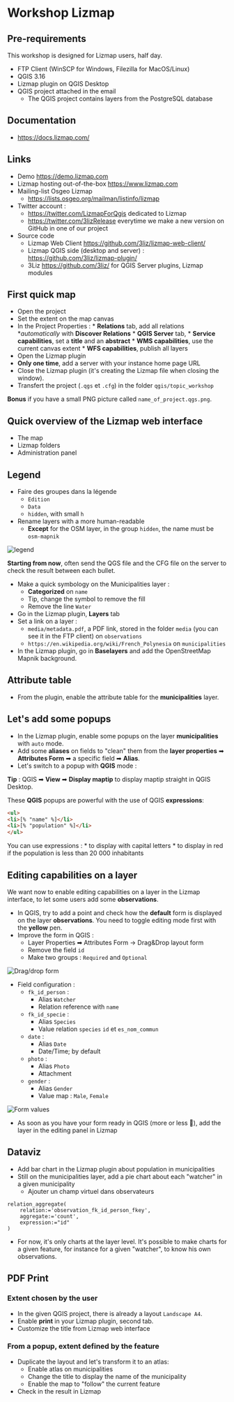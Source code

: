 # Workshop Lizmap

## Pre-requirements

This workshop is designed for Lizmap users, half day.

* FTP Client (WinSCP for Windows, Filezilla for MacOS/Linux)
* QGIS 3.16
* Lizmap plugin on QGIS Desktop
* QGIS project attached in the email
  * The QGIS project contains layers from the PostgreSQL database

## Documentation

* https://docs.lizmap.com/

## Links

* Demo https://demo.lizmap.com
* Lizmap hosting out-of-the-box https://www.lizmap.com
* Mailing-list Osgeo Lizmap
    * https://lists.osgeo.org/mailman/listinfo/lizmap
* Twitter account : 
  * https://twitter.com/LizmapForQgis dedicated to Lizmap
  * https://twitter.com/3lizRelease everytime we make a new version on GitHub in one of our project
* Source code
  * Lizmap Web Client https://github.com/3liz/lizmap-web-client/
  * Lizmap QGIS side (desktop and server) : https://github.com/3liz/lizmap-plugin/
  * 3Liz https://github.com/3liz/ for QGIS Server plugins, Lizmap modules

## First quick map

* Open the project
* Set the extent on the map canvas
* In the Project Properties :
      * **Relations** tab, add all relations **automatically* with **Discover Relations**
      * **QGIS Server** tab,
          * **Service capabilities**, set a **title** and an **abstract**
          * **WMS capabilities**, use the current canvas extent
          * **WFS capabilities**, publish all layers
* Open the Lizmap plugin
* **Only one time**, add a server with your instance home page URL
* Close the Lizmap plugin (it's creating the Lizmap file when closing the window).
* Transfert the project (`.qgs` et `.cfg`) in the folder `qgis/topic_workshop`

**Bonus** if you have a small PNG picture called `name_of_project.qgs.png`.

## Quick overview of the Lizmap web interface

* The map
* Lizmap folders
* Administration panel

## Legend

* Faire des groupes dans la légende
    * `Edition`
    * `Data`
    * `hidden`, with small `h`
* Rename layers with a more human-readable
    * **Except** for the OSM layer, in the group `hidden`, the name must be `osm-mapnik`

![legend](./media/legend.png)

**Starting from now**, often send the QGS file and the CFG file on the server to check the result between each bullet.

* Make a quick symbology on the Municipalities layer :
    * **Categorized** on `name`
    * Tip, change the symbol to remove the fill
    * Remove the line `Water`
* Go in the Lizmap plugin, **Layers** tab
* Set a link on a layer : 
    * `media/metadata.pdf`, a PDF link, stored in the folder `media` (you can see it in the FTP client) on `observations`
    * `https://en.wikipedia.org/wiki/French_Polynesia` on `municipalities`
* In the Lizmap plugin, go in **Baselayers** and add the OpenStreetMap Mapnik background.

## Attribute table

* From the plugin, enable the attribute table for the **municipalities** layer.

## Let's add some popups

* In the Lizmap plugin, enable some popups on the layer **municipalities** with `auto` mode.
* Add some **aliases** on fields to "clean" them from the **layer properties** ➡ **Attributes Form** ➡ a specific field ➡ **Alias**.
* Let's switch to a popup with **QGIS** mode :

**Tip** : QGIS ➡ **View** ➡ **Display maptip** to display maptip straight in QGIS Desktop.

These **QGIS** popups are powerful with the use of QGIS **expressions**:

```html
<ul>
<li>[% "name" %]</li>
<li>[% "population" %]</li>
</ul>
```

You can use expressions :
    * to display with capital letters
    * to display in red if the population is less than 20 000 inhabitants

## Editing capabilities on a layer

We want now to enable editing capabilities on a layer in the Lizmap interface, to let some users add some **observations**.

* In QGIS, try to add a point and check how the **default** form is displayed on the layer **observations**. You need to toggle editing mode first with the **yellow** pen.
* Improve the form in QGIS :
    * Layer Properties ➡ Attributes Form -> Drag&Drop layout form
    * Remove the field `id`
    * Make two groups : `Required` and `Optional`
    
![Drag/drop form](./media/drag_and_drop.png)

* Field configuration :
    * `fk_id_person` :
        * Alias `Watcher`
        * Relation reference with `name`
    * `fk_id_specie` :
        * Alias `Species`
        * Value relation `species` `id` et `es_nom_commun`
    * `date` :
        * Alias `Date`
        * Date/Time; by default
    * `photo` : 
        * Alias `Photo`
        * Attachment
    * `gender` : 
        * Alias `Gender`
        * Value map : `Male`, `Female`

![Form values](./media/list_value.png)

* As soon as you have your form ready in QGIS (more or less 🙂), add the layer in the editing
  panel in Lizmap

## Dataviz

* Add bar chart in the Lizmap plugin about population in municipalities
* Still on the municipalities layer, add a pie chart about each "watcher" in a given municipality
    * Ajouter un champ virtuel dans observateurs

```
relation_aggregate(
	relation:='observation_fk_id_person_fkey',
	aggregate:='count',
	expression:="id"
)
```

* For now, it's only charts at the layer level. It's possible to make charts for a given feature, for instance for a given "watcher", to know his own observations.

## PDF Print

### Extent chosen by the user

* In the given QGIS project, there is already a layout `Landscape A4`.
* Enable **print** in your Lizmap plugin, second tab.
* Customize the title from Lizmap web interface

### From a popup, extent defined by the feature

* Duplicate the layout and let's transform it to an atlas:
  * Enable atlas on municipalities
  * Change the title to display the name of the municipality
  * Enable the map to "follow" the current feature
* Check in the result in Lizmap
